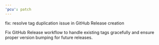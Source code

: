```yaml
---
'pcu': patch
---
```


fix: resolve tag duplication issue in GitHub Release creation

Fix GitHub Release workflow to handle existing tags gracefully and ensure proper
version bumping for future releases.

